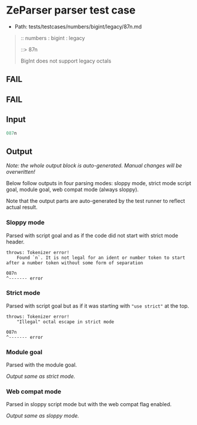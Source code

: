 # ZeParser parser test case

- Path: tests/testcases/numbers/bigint/legacy/87n.md

> :: numbers : bigint : legacy
>
> ::> 87n
>
> BigInt does not support legacy octals

## FAIL

## FAIL

## Input

`````js
087n
`````

## Output

_Note: the whole output block is auto-generated. Manual changes will be overwritten!_

Below follow outputs in four parsing modes: sloppy mode, strict mode script goal, module goal, web compat mode (always sloppy).

Note that the output parts are auto-generated by the test runner to reflect actual result.

### Sloppy mode

Parsed with script goal and as if the code did not start with strict mode header.

`````
throws: Tokenizer error!
    Found `n`. It is not legal for an ident or number token to start after a number token without some form of separation

087n
^------- error
`````

### Strict mode

Parsed with script goal but as if it was starting with `"use strict"` at the top.

`````
throws: Tokenizer error!
    "Illegal" octal escape in strict mode

087n
^------- error
`````


### Module goal

Parsed with the module goal.

_Output same as strict mode._

### Web compat mode

Parsed in sloppy script mode but with the web compat flag enabled.

_Output same as sloppy mode._

